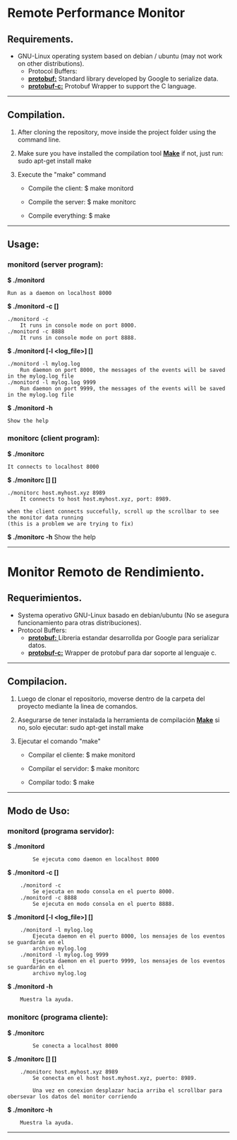 
# **Remote Performance Monitor**

## Requirements.

* GNU-Linux operating system based on debian / ubuntu (may not work on other distributions).
	* Protocol Buffers:
	* [**protobuf:**](https://github.com/protocolbuffers/protobuf) Standard library developed by Google to serialize data.
	* [**protobuf-c:**](https://github.com/protobuf-c/protobuf-c) Protobuf Wrapper to support the C language.

---

## Compilation.

1. After cloning the repository, move inside the project folder using the command line.
2. Make sure you have installed the compilation tool [**Make**](https://www.gnu.org/software/make/) if not, just run: sudo apt-get install make
3. Execute the "make" command

	* Compile the client:
		$ make monitord

	* Compile the server:
		$ make monitorc

	* Compile everything:
		$ make

---

## Usage:

### monitord (server program):

**$ ./monitord**

	Run as a daemon on localhost 8000


**$ ./monitord -c [<port>]**

	./monitord -c
		It runs in console mode on port 8000.
	./monitord -c 8888
		It runs in console mode on port 8888.


**$ ./monitord [-l <log_file>] [<port>]**

	./monitord -l mylog.log
		Run daemon on port 8000, the messages of the events will be saved in the mylog.log file
	./monitord -l mylog.log 9999
		Run daemon on port 9999, the messages of the events will be saved in the mylog.log file


**$ ./monitord -h**

	Show the help


### monitorc (client program):

**$ ./monitorc**

	It connects to localhost 8000


**$ ./monitorc [<host>] [<port>]**

	./monitorc host.myhost.xyz 8989
		It connects to host host.myhost.xyz, port: 8989.

	when the client connects succefully, scroll up the scrollbar to see the monitor data running 
	(this is a problem we are trying to fix)


**$ ./monitorc -h**
	Show the help

---



# **Monitor Remoto de Rendimiento.**

## Requerimientos.
	
* Systema operativo GNU-Linux basado en debian/ubuntu (No se asegura funcionamiento para otras distribuciones).
* Protocol Buffers:
	* [**protobuf:** ](https://github.com/protocolbuffers/protobuf)  Libreria estandar desarrollda por Google para serializar datos.
	* [**protobuf-c:**](https://github.com/protobuf-c/protobuf-c) Wrapper de protobuf para dar soporte al lenguaje c.

---

## Compilacion.

1. Luego de clonar el repositorio, moverse dentro de la carpeta del proyecto mediante la linea de comandos.
2. Asegurarse de tener instalada la herramienta de compilación [**Make**](https://www.gnu.org/software/make/)  si no, solo ejecutar:  sudo apt-get install make
3. Ejecutar el comando "make"

	* Compilar el cliente: 
		$ make monitord

	* Compilar el servidor:
		$ make monitorc

	* Compilar todo:
		$ make

---

## Modo de Uso:

### monitord (programa servidor):

**$ ./monitord**
	
			Se ejecuta como daemon en localhost 8000
	

**$ ./monitord -c [<port>]**
	
		./monitord -c
			Se ejecuta en modo consola en el puerto 8000.
		./monitord -c 8888
			Se ejecuta en modo consola en el puerto 8888.


**$ ./monitord [-l <log_file>] [<port>]**
	
		./monitord -l mylog.log
			Ejecuta daemon en el puerto 8000, los mensajes de los eventos se guardarán en el 
			archivo mylog.log
		./monitord -l mylog.log 9999
			Ejecuta daemon en el puerto 9999, los mensajes de los eventos se guardarán en el 
			archivo mylog.log


**$ ./monitord -h**
	
		Muestra la ayuda.
	

### monitorc (programa cliente):

**$ ./monitorc**

			Se conecta a localhost 8000


**$ ./monitorc [<host>] [<port>]**

		./monitorc host.myhost.xyz 8989
			Se conecta en el host host.myhost.xyz, puerto: 8989.

			Una vez en conexion desplazar hacia arriba el scrollbar para obersevar los datos del monitor corriendo


**$ ./monitorc -h**

		Muestra la ayuda.

---
